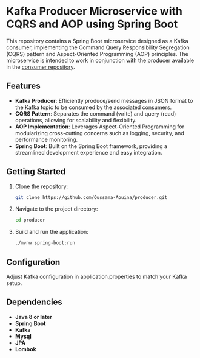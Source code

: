 # Kafka Producer Microservice with CQRS and AOP using Spring Boot

This repository contains a Spring Boot microservice designed as a Kafka consumer, implementing the Command Query Responsibility Segregation (CQRS) pattern and Aspect-Oriented Programming (AOP) principles. The microservice is intended to work in conjunction with the producer available in the [consumer repository]([https://github.com/Oussama-Aouina/producer.git](https://github.com/Oussama-Aouina/consumer.git)).

## Features

- **Kafka Producer**: Efficiently produce/send messages in JSON format to the Kafka topic to be consumed by the associated consumers.
- **CQRS Pattern**: Separates the command (write) and query (read) operations, allowing for scalability and flexibility.
- **AOP Implementation**: Leverages Aspect-Oriented Programming for modularizing cross-cutting concerns such as logging, security, and performance monitoring.
- **Spring Boot**: Built on the Spring Boot framework, providing a streamlined development experience and easy integration.

## Getting Started

1. Clone the repository:

   ```bash
   git clone https://github.com/Oussama-Aouina/producer.git

2. Navigate to the project directory:

   ```bash
   cd producer

3. Build and run the application:

   ```bash
   ./mvnw spring-boot:run

## Configuration

Adjust Kafka configuration in application.properties to match your Kafka setup.

## Dependencies

- **Java 8 or later**
- **Spring Boot**
- **Kafka**
- **Mysql**
- **JPA**
- **Lombok**

